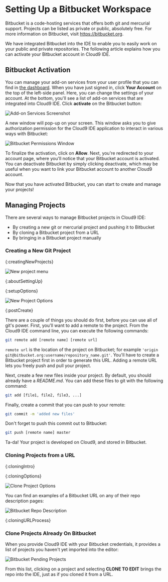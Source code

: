 # Setting Up a Bitbucket Workspace

Bitbucket is a code-hosting services that offers both git and mercurial support. Projects can be listed as private or public, absolutely free. For more information on Bitbucket, visit <https://bitbucket.org>. 

We have integrated Bitbucket into the IDE to enable you to easily work on your public and private repositories. The following article explains how you can activate your Bitbucket account in Cloud9 IDE.

## Bitbucket Activation

You can manage your add-on services from your user profile that you can find in [the dashboard](./dashboard.html). When you have just signed in, click **Your Account** on the top of the left-side panel. Here, you can change the settings of your account. At the bottom, you'll see a list of add-on services that are integrated into Cloud9 IDE. Click **activate** on the Bitbucket button:

![Add-on Services Screenshot](./images/addonServices.png)

A new window will pop-up on your screen. This window asks you to give authorization permission for the Cloud9 IDE application to interact in various ways with Bitbucket:

![Bitbucket Permissions Window](./images/bitbucketAuthorization.png)

To finalize the activation, click on **Allow**. Next, you're redirected to your account page, where you'll notice that your Bitbucket account is activated. You can deactivate Bitbucket by simply clicking deactivate, which may be useful when you want to link your Bitbucket account to another Cloud9 account.

Now that you have activated Bitbucket, you can start to create and manage your projects!

## Managing Projects

There are several ways to manage Bitbucket projects in Cloud9 IDE:

* By creating a new git or mercurial project and pushing it to Bitbucket
* By cloning a Bitbucket project from a URL
* By bringing in a Bitbucket project manually

### Creating a New Git Project

{:creatingNewProjects}

![New project menu](./images/newWorkspace.png)

{:aboutSettingUp}

{:setupOptions}

![New Project Options](./images/createNewWorkspaceOptions.png)

{:postCreate}

There are a couple of things you should do first, before you can use all of git's power. First, you'll want to add a remote to the project. From the Cloud9 IDE command line, you can execute the following commands: 

```bash
git remote add [remote name] [remote url]
```

`remote url` is the location of the project on Bitbucket; for example `'origin git@bitbucket.org:username/repository_name.git'`. You'll have to create a Bitbucket project first in order to generate this URL. Adding a remote URL lets you freely push and pull your project.

Next, create a few new files inside your project. By default, you should already have a _README.md_. You can add these files to git with the following command:

```bash
git add [file1, file2, file3, ...]
```

Finally, create a commit that you can push to your remote:

```bash
git commit -m 'added new files'
```

Don't forget to push this commit out to Bitbucket: 

```bash
git push [remote name] master
```

Ta-da! Your project is developed on Cloud9, and stored in Bitbucket.

### Cloning Projects from a URL

{:cloningIntro}

{:cloningOptions}

![Clone Project Options](./images/cloneWorkspaceOptions.png)

You can find an examples of a Bitbucket URL on any of their repo description pages:

![Bitbucket Repo Description](./images/bitbucketProjectURL.png)

{:cloningURLProcess}

### Clone Projects Already On Bitbucket

When you provide Cloud9 IDE with your Bitbucket credentials, it provides a list of projects you haven't yet imported into the editor:

![Bitbucket Pending Projects](./images/bitbucketPendingWorkspaces.png)

From this list, clicking on a project and selecting **CLONE TO EDIT** brings the repo into the IDE, just as if you cloned it from a URL.